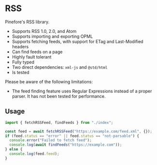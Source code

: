 # RSS

Pinefore's RSS library.

- Supports RSS 1.0, 2.0, and Atom
- Supports importing and exporting OPML
- Supports fetching feeds, with support for ETag and Last-Modified headers
- Can find feeds on a page
- Highly fault tolerant
- Fully typed
- Two direct dependencies: `xml-js` and `@std/html`
- Is tested

Please be aware of the following limitations:

- The feed finding feature uses Regular Expressions instead of a proper parser. It has not been tested for performance.

## Usage

```ts
import { fetchRSSFeed, findFeeds } from "./index";

const feed = await fetchRSSFeed("https://example.com/feed.xml", {});
if (feed.status == "error" || feed.status == "not-parsable") {
  console.error("Failed to fetch feed");
  console.log(await findFeeds("https://example.com"));
} else {
  console.log(feed.feed);
}
```
